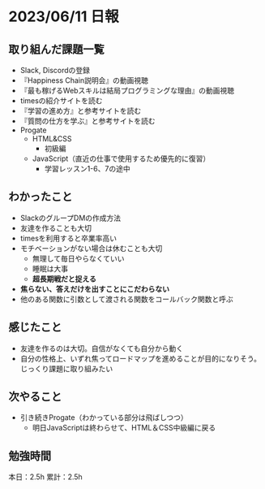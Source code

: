 # 2023/06/11 日報

## 取り組んだ課題一覧
- Slack, Discordの登録
- 『Happiness Chain説明会』の動画視聴
- 『最も稼げるWebスキルは結局プログラミングな理由』の動画視聴
- timesの紹介サイトを読む
- 『学習の進め方』と参考サイトを読む
- 『質問の仕方を学ぶ』と参考サイトを読む
- Progate
    - HTML&CSS
        - 初級編
    - JavaScript（直近の仕事で使用するため優先的に復習）
        - 学習レッスン1-6、7の途中

## わかったこと
- SlackのグループDMの作成方法
- 友達を作ることも大切
- timesを利用すると卒業率高い
- モチベーションがない場合は休むことも大切
    - 無理して毎日やらなくていい
    - 睡眠は大事
    - **超長期戦だと捉える**
- **焦らない、答えだけを出すことにこだわらない**
- 他のある関数に引数として渡される関数をコールバック関数と呼ぶ

## 感じたこと
- 友達を作るのは大切。自信がなくても自分から動く
- 自分の性格上、いずれ焦ってロードマップを進めることが目的になりそう。じっくり課題に取り組みたい

## 次やること
- 引き続きProgate（わかっている部分は飛ばしつつ）
  - 明日JavaScriptは終わらせて、HTML＆CSS中級編に戻る

## 勉強時間
本日：2.5h
累計：2.5h 